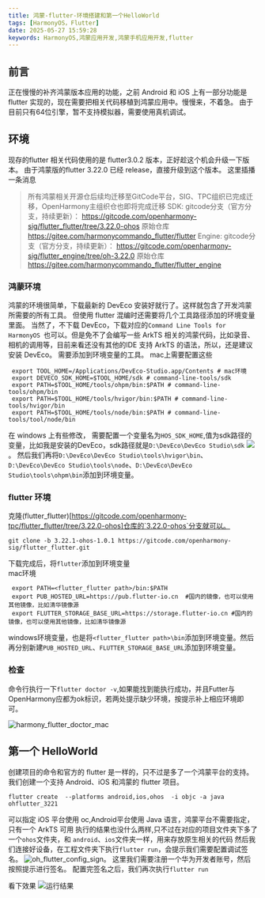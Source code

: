 ```yaml
---
title: 鸿蒙-flutter-环境搭建和第一个HelloWorld
tags: [HarmonyOS，Flutter]
date: 2025-05-27 15:59:28
keywords: HarmonyOS,鸿蒙应用开发,鸿蒙手机应用开发,flutter
---
```


## 前言
正在慢慢的补齐鸿蒙版本应用的功能，之前 Android 和 iOS 上有一部分功能是 flutter 实现的，现在需要把相关代码移植到鸿蒙应用中。慢慢来，不着急。
由于目前只有64位引擎，暂不支持模拟器，需要使用真机调试。

## 环境
现存的flutter 相关代码使用的是 flutter3.0.2 版本，正好趁这个机会升级一下版本。
由于鸿蒙版的flutter 3.22.0 已经 release，直接升级到这个版本。
这里插播一条消息
> 所有鸿蒙相关开源仓后续均迁移至GitCode平台，SIG、TPC组织已完成迁移，OpenHarmony主组织仓也即将完成迁移
SDK:
gitcode分支（官方分支，持续更新）：
https://gitcode.com/openharmony-sig/flutter_flutter/tree/3.22.0-ohos
原始仓库
https://gitee.com/harmonycommando_flutter/flutter
Engine:
gitcode分支（官方分支，持续更新）：
https://gitcode.com/openharmony-sig/flutter_engine/tree/oh-3.22.0
原始仓库
https://gitee.com/harmonycommando_flutter/flutter_engine

### 鸿蒙环境
鸿蒙的环境很简单，下载最新的 DevEco 安装好就行了。这样就包含了开发鸿蒙所需要的所有工具。
但使用 flutter 混编时还需要将几个工具路径添加的环境变量里面。
当然了，不下载 DevEco，下载对应的`Command Line Tools for HarmonyOS `也可以。但是免不了会编写一些 ArkTS 相关的鸿蒙代码，比如录音、相机的调用等，目前来看还没有其他的IDE 支持 ArkTS 的语法，所以，还是建议安装 DevEco。
需要添加到环境变量的工具。
mac上需要配置这些
``` shell
 export TOOL_HOME=/Applications/DevEco-Studio.app/Contents # mac环境
 export DEVECO_SDK_HOME=$TOOL_HOME/sdk # command-line-tools/sdk
 export PATH=$TOOL_HOME/tools/ohpm/bin:$PATH # command-line-tools/ohpm/bin
 export PATH=$TOOL_HOME/tools/hvigor/bin:$PATH # command-line-tools/hvigor/bin
 export PATH=$TOOL_HOME/tools/node/bin:$PATH # command-line-tools/tool/node/bin
```
在 windows 上有些修改，
需要配置一个变量名为`HOS_SDK_HOME`,值为sdk路径的变量，比如我是安装的DevEco，sdk路径就是`D:\DevEco\DevEco Studio\sdk`
![](image/harmony_flutter/HOS_SDK_HOME.png)。
然后我们再将`D:\DevEco\DevEco Studio\tools\hvigor\bin`、`D:\DevEco\DevEco Studio\tools\node`、`D:\DevEco\DevEco Studio\tools\ohpm\bin`添加到环境变量。

### flutter 环境
克隆(flutter_flutter)[https://gitcode.com/openharmony-tpc/flutter_flutter/tree/3.22.0-ohos]仓库的`3.22.0-ohos`分支就可以。
``` shell
git clone -b 3.22.1-ohos-1.0.1 https://gitcode.com/openharmony-sig/flutter_flutter.git
```
下载完成后，将`flutter`添加到环境变量  
mac环境
``` shell
 export PATH=<flutter_flutter path>/bin:$PATH
 export PUB_HOSTED_URL=https://pub.flutter-io.cn  #国内的镜像，也可以使用其他镜像，比如清华镜像源
 export FLUTTER_STORAGE_BASE_URL=https://storage.flutter-io.cn #国内的镜像，也可以使用其他镜像，比如清华镜像源
```

windows环境变量，也是将`<flutter_flutter path>\bin`添加到环境变量。然后再分别新建`PUB_HOSTED_URL`、`FLUTTER_STORAGE_BASE_URL`添加到环境变量。

### 检查
命令行执行一下`flutter doctor -v`,如果能找到能执行成功，并且Futter与OpenHarmony应都为ok标识，若两处提示缺少环境，按提示补上相应环境即可。

![harmony_flutter_doctor_mac](image/harmony_flutter/harmony_flutter_doctor_mac.png)


## 第一个 HelloWorld
创建项目的命令和官方的 flutter 是一样的，只不过是多了一个鸿蒙平台的支持。
我们创建一个支持 Android、iOS 和鸿蒙的 flutter 项目。
``` shell
flutter create  --platforms android,ios,ohos  -i objc -a java ohflutter_3221
```
可以指定 iOS 平台使用 oc,Android平台使用 Java 语言，鸿蒙平台不需要指定，只有一个 ArkTS 可用
执行的结果也没什么两样,只不过在对应的项目文件夹下多了一个`ohos`文件夹，和 `android`、`ios`文件夹一样，用来存放原生相关的代码
然后我们连接好设备，在工程文件夹下执行`flutter run`，会提示我们需要配置调试签名。
![oh_flutter_config_sign](image/harmony_flutter/oh_flutter_config_sign.png)。
这里我们需要注册一个华为开发者账号，然后按照提示进行签名。
配置完签名之后，我们再次执行`flutter run`

看下效果
![运行结果](image/harmony_flutter/oh_flutter_hello_world.gif)


